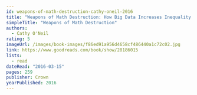 ```yaml
---
id: weapons-of-math-destruction-cathy-oneil-2016
title: "Weapons of Math Destruction: How Big Data Increases Inequality and Threatens Democracy"
simpleTitle: "Weapons of Math Destruction"
authors:
  - Cathy O'Neil
rating: 5
imageUrl: /images/book-images/f86ed91a956d4658cf486440a1c72c02.jpg
link: https://www.goodreads.com/book/show/28186015
lists:
  - read
dateRead: "2016-03-15"
pages: 259
publisher: Crown
yearPublished: 2016
---
```

